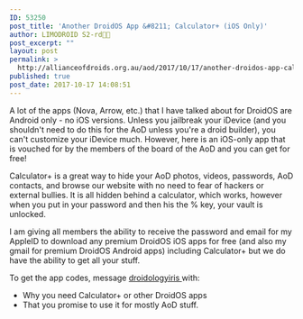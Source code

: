 ```yaml
---
ID: 53250
post_title: 'Another DroidOS App &#8211; Calculator+ (iOS Only)'
author: LIMODROID S2-rd🔭🔬
post_excerpt: ""
layout: post
permalink: >
  http://allianceofdroids.org.au/aod/2017/10/17/another-droidos-app-calculator-ios-only/
published: true
post_date: 2017-10-17 14:08:51
---
```

A lot of the apps (Nova, Arrow, etc.) that I have talked about for DroidOS are Android only - no iOS versions. Unless you jailbreak your iDevice (and you shouldn't need to do this for the AoD unless you're a droid builder), you can't customize your iDevice much. However, here is an iOS-only app that is vouched for by the members of the board of the AoD and you can get for free!

Calculator+ is a great way to hide your AoD photos, videos, passwords, AoD contacts, and browse our website with no need to fear of hackers or external bullies. It is all hidden behind a calculator, which works, however when you put in your password and then his the % key, your vault is unlocked.

I am giving all members the ability to receive the password and email for my AppleID to download any premium DroidOS iOS apps for free (and also my gmail for premium DroidOS Android apps) including Calculator+ but we do have the ability to get all your stuff.

To get the app codes, message <a href="http://allianceofdroids.org.au/aod/droidlings/droidologyiris">droidologyiris </a>with:
<ul>
	<li>Why you need Calculator+ or other DroidOS apps</li>
	<li>That you promise to use it for mostly AoD stuff.</li>
</ul>